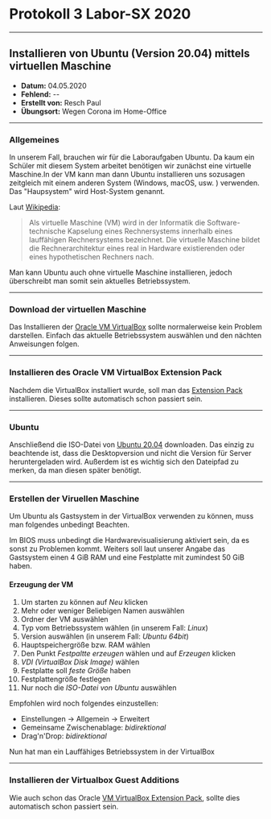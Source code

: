 # Protokoll 3 Labor-SX 2020
--------------------------------
## Installieren von Ubuntu (Version 20.04) mittels virtuellen Maschine
* **Datum:** 04.05.2020
* **Fehlend:** --
* **Erstellt von:** Resch Paul
* **Übungsort:** Wegen Corona im Home-Office
-----------------------------------
### Allgemeines
In unserem Fall, brauchen wir für die Laboraufgaben Ubuntu. Da kaum ein Schüler mit diesem System arbeitet benötigen wir zunächst eine virtuelle Maschine.In der VM kann man dann Ubuntu installieren uns sozusagen zeitgleich mit einem anderen System (Windows, macOS, usw. ) verwenden. Das "Haupsystem" wird Host-System genannt.

Laut [Wikipedia](https://de.wikipedia.org/wiki/Virtuelle_Maschine):
> Als virtuelle Maschine (VM) wird in der Informatik die Software-technische Kapselung eines Rechnersystems innerhalb eines lauffähigen Rechnersystems bezeichnet. Die virtuelle Maschine bildet die Rechnerarchitektur eines real in Hardware existierenden oder eines hypothetischen Rechners nach.

Man kann Ubuntu auch ohne virtuelle Maschine installieren, jedoch überschreibt man somit sein aktuelles Betriebssystem.

--------------------------------------------------------
### Download der virtuellen Maschine
Das Installieren der [Oracle VM VirtualBox](https://www.oracle.com/virtualization/technologies/vm/downloads/virtualbox-downloads.html) sollte normalerweise kein Problem darstellen. Einfach das aktuelle Betriebssystem auswählen und den nächten Anweisungen folgen.

------------------------------------------------

### Installieren des Oracle VM VirtualBox Extension Pack
Nachdem die VirtualBox installiert wurde, soll man das [Extension Pack](https://www.oracle.com/virtualization/technologies/vm/downloads/virtualbox-downloads.html#extpack) installieren. Dieses sollte automatisch schon passiert sein.

-------------------------------------------------
### Ubuntu
Anschließend die ISO-Datei von [Ubuntu 20.04](https://ubuntu.com/download/desktop) downloaden. Das einzig zu beachtende ist, dass die Desktopversion und nicht die Version für Server heruntergeladen wird. Außerdem ist es wichtig sich den Dateipfad zu merken, da man diesen später benötigt.

-----------------------------------------
### Erstellen der Viruellen Maschine
Um Ubuntu als Gastsystem in der VirtualBox verwenden zu können, muss man folgendes unbedingt Beachten.

Im BIOS muss unbedingt die Hardwarevisualisierung aktiviert sein, da es sonst zu Problemen kommt. Weiters soll laut unserer Angabe das Gastsystem einen 4 GiB RAM und eine Festplatte mit zumindest 50 GiB haben.

#### Erzeugung der VM

1) Um starten zu können auf *Neu* klicken
1) Mehr oder weniger Beliebigen Namen auswählen
1) Ordner der VM auswählen
1) Typ vom Betriebssystem wählen (in unserem Fall: *Linux*)
1) Version auswählen (in unserem Fall: *Ubuntu 64bit*)
1) Hauptspeichergröße bzw. RAM wählen 
1) Den Punkt *Festpaltte erzeugen* wählen und auf *Erzeugen* klicken
1) *VDI (VirtualBox Disk Image)* wählen 
1) Festplatte soll *feste Größe* haben
1) Festplattengröße festlegen
1) Nur noch die *ISO-Datei von Ubuntu* auswählen

Empfohlen wird noch folgendes einzustellen:
* Einstellungen -> Allgemein -> Erweitert
* Gemeinsame Zwischenablage: *bidirektional*
* Drag'n'Drop: *bidirektional*

Nun hat man ein Lauffähiges Betriebssystem in der VirtualBox

----------------------------------

### Installieren der Virtualbox Guest Additions 
Wie auch schon das Oracle [VM VirtualBox Extension Pack](#installieren-des-oracle-vm-virtualbox-extension-pack), sollte dies automatisch schon passiert sein.


















